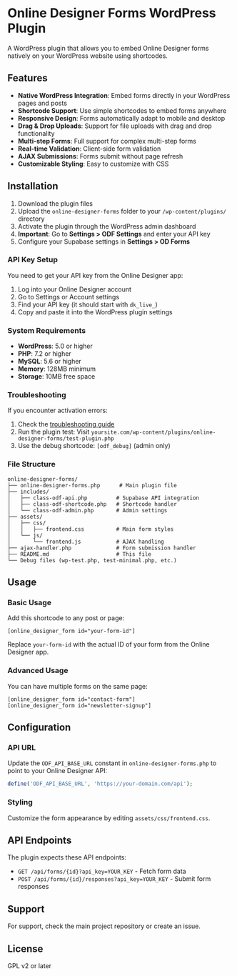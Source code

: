 # Online Designer Forms WordPress Plugin

A WordPress plugin that allows you to embed Online Designer forms natively on your WordPress website using shortcodes.

## Features

- **Native WordPress Integration**: Embed forms directly in your WordPress pages and posts
- **Shortcode Support**: Use simple shortcodes to embed forms anywhere
- **Responsive Design**: Forms automatically adapt to mobile and desktop
- **Drag & Drop Uploads**: Support for file uploads with drag and drop functionality
- **Multi-step Forms**: Full support for complex multi-step forms
- **Real-time Validation**: Client-side form validation
- **AJAX Submissions**: Forms submit without page refresh
- **Customizable Styling**: Easy to customize with CSS

## Installation

1. Download the plugin files
2. Upload the `online-designer-forms` folder to your `/wp-content/plugins/` directory
3. Activate the plugin through the WordPress admin dashboard
4. **Important**: Go to **Settings > ODF Settings** and enter your API key
5. Configure your Supabase settings in **Settings > OD Forms**

### API Key Setup

You need to get your API key from the Online Designer app:

1. Log into your Online Designer account
2. Go to Settings or Account settings
3. Find your API key (it should start with `dk_live_`)
4. Copy and paste it into the WordPress plugin settings

### System Requirements

- **WordPress**: 5.0 or higher
- **PHP**: 7.2 or higher
- **MySQL**: 5.6 or higher
- **Memory**: 128MB minimum
- **Storage**: 10MB free space

### Troubleshooting

If you encounter activation errors:

1. Check the [troubleshooting guide](TROUBLESHOOTING.md)
2. Run the plugin test: Visit `yoursite.com/wp-content/plugins/online-designer-forms/test-plugin.php`
3. Use the debug shortcode: `[odf_debug]` (admin only)

### File Structure

```
online-designer-forms/
├── online-designer-forms.php      # Main plugin file
├── includes/
│   ├── class-odf-api.php         # Supabase API integration
│   ├── class-odf-shortcode.php   # Shortcode handler
│   └── class-odf-admin.php       # Admin settings
├── assets/
│   ├── css/
│   │   ├── frontend.css          # Main form styles
│   └── js/
│       └── frontend.js           # AJAX handling
├── ajax-handler.php              # Form submission handler
├── README.md                     # This file
└── Debug files (wp-test.php, test-minimal.php, etc.)
```

## Usage

### Basic Usage
Add this shortcode to any post or page:
```
[online_designer_form id="your-form-id"]
```

Replace `your-form-id` with the actual ID of your form from the Online Designer app.

### Advanced Usage
You can have multiple forms on the same page:
```
[online_designer_form id="contact-form"]
[online_designer_form id="newsletter-signup"]
```

## Configuration

### API URL
Update the `ODF_API_BASE_URL` constant in `online-designer-forms.php` to point to your Online Designer API:
```php
define('ODF_API_BASE_URL', 'https://your-domain.com/api');
```

### Styling
Customize the form appearance by editing `assets/css/frontend.css`.

## API Endpoints

The plugin expects these API endpoints:
- `GET /api/forms/{id}?api_key=YOUR_KEY` - Fetch form data
- `POST /api/forms/{id}/responses?api_key=YOUR_KEY` - Submit form responses

## Support

For support, check the main project repository or create an issue.

## License

GPL v2 or later
